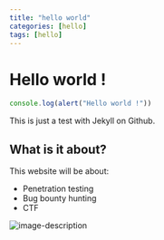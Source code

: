```yaml
---
title: "hello world"
categories: [hello]
tags: [hello]
---
```


# Hello world !

```javascript
console.log(alert("Hello world !"))
```

This is just a test with Jekyll on Github.

## What is it about? 

This website will be about:
* Penetration testing
* Bug bounty hunting
* CTF

![image-description](https://s3.envato.com/files/a24711c0-9e45-4e99-a2b8-78a49b22565f/inline_image_preview.jpg)
